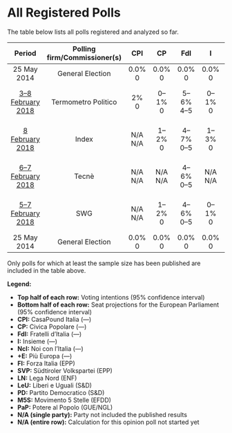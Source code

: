 # All Registered Polls

The table below lists all polls registered and analyzed so far.

| Period     | Polling firm/Commissioner(s) | CPI | CP | FdI | I | NcI | +E | FI | SVP | LN | LeU | PD | M5S | PaP |
|:----------:|:----------------------------:|:--:|:--:|:--:|:--:|:--:|:--:|:--:|:--:|:--:|:--:|:--:|:--:|:--:|
| 25 May 2014 | General Election | 0.0% <br> 0 | 0.0% <br> 0 | 0.0% <br> 0 | 0.0% <br> 0 | 0.0% <br> 0 | 0.0% <br> 0 | 0.0% <br> 0 | 0.0% <br> 0 | 0.0% <br> 0 | 0.0% <br> 0 | 0.0% <br> 0 | 0.0% <br> 0 | 0.0% <br> 0 |
| [3–8 February 2018](2018-02-08-TermometroPolitico.html) | Termometro Politico | 2% <br> 0 | 0–1% <br> 0 | 5–6% <br> 4–5 | 0–1% <br> 0 | 2–3% <br> 0 | 2–3% <br> 0 | 14–17% <br> 12–13 | N/A <br> N/A | 14–16% <br> 11–13 | 5–6% <br> 3–5 | 21–23% <br> 15–18 | 25–28% <br> 20–23 | 1–2% <br> 0 |
| [8 February 2018](2018-02-08-Index.html) | Index | N/A <br> N/A | 1–2% <br> 0 | 4–7% <br> 0–5 | 1–3% <br> 0 | 2–4% <br> 0 | 1–3% <br> 0 | 13–18% <br> 10–15 | N/A <br> N/A | 12–17% <br> 9–13 | 5–8% <br> 4–6 | 21–27% <br> 15–20 | 24–30% <br> 19–24 | N/A <br> N/A |
| [6–7 February 2018](2018-02-07-Tecnè.html) | Tecnè | N/A <br> N/A | N/A <br> N/A | 4–6% <br> 0–5 | N/A <br> N/A | 2–4% <br> 0–3 | 1–3% <br> 0 | 16–21% <br> 13–17 | N/A <br> N/A | 11–15% <br> 9–12 | 4–7% <br> 3–6 | 20–25% <br> 14–19 | 25–31% <br> 20–24 | N/A <br> N/A |
| [5–7 February 2018](2018-02-07-SWG.html) | SWG | N/A <br> N/A | 1–2% <br> 0 | 4–6% <br> 0–5 | 0–1% <br> 0 | 1–3% <br> 0 | 2–4% <br> 0 | 14–18% <br> 11–14 | N/A <br> N/A | 11–15% <br> 9–12 | 5–8% <br> 4–6 | 21–25% <br> 16–19 | 26–30% <br> 20–25 | 0–1% <br> 0 |
| 25 May 2014 | General Election | 0.0% <br> 0 | 0.0% <br> 0 | 0.0% <br> 0 | 0.0% <br> 0 | 0.0% <br> 0 | 0.0% <br> 0 | 0.0% <br> 0 | 0.0% <br> 0 | 0.0% <br> 0 | 0.0% <br> 0 | 0.0% <br> 0 | 0.0% <br> 0 | 0.0% <br> 0 |

Only polls for which at least the sample size has been published are included in the table above.

**Legend:**
+ **Top half of each row:** Voting intentions (95% confidence interval)
+ **Bottom half of each row:** Seat projections for the European Parliament (95% confidence interval)
+ **CPI:** CasaPound Italia (—)
+ **CP:** Civica Popolare (—)
+ **FdI:** Fratelli d’Italia (—)
+ **I:** Insieme (—)
+ **NcI:** Noi con l’Italia (—)
+ **+E:** Più Europa (—)
+ **FI:** Forza Italia (EPP)
+ **SVP:** Südtiroler Volkspartei (EPP)
+ **LN:** Lega Nord (ENF)
+ **LeU:** Liberi e Uguali (S&D)
+ **PD:** Partito Democratico (S&D)
+ **M5S:** Movimento 5 Stelle (EFDD)
+ **PaP:** Potere al Popolo (GUE/NGL)
+ **N/A (single party):** Party not included the published results
+ **N/A (entire row):** Calculation for this opinion poll not started yet

